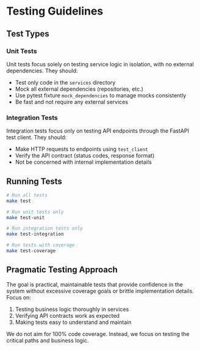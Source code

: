 # Testing Guidelines

## Test Types

### Unit Tests

Unit tests focus solely on testing service logic in isolation, with no external dependencies. They should:

- Test only code in the `services` directory
- Mock all external dependencies (repositories, etc.)
- Use pytest fixture `mock_dependencies` to manage mocks consistently
- Be fast and not require any external services

### Integration Tests

Integration tests focus only on testing API endpoints through the FastAPI test client. They should:

- Make HTTP requests to endpoints using `test_client`
- Verify the API contract (status codes, response format)
- Not be concerned with internal implementation details

## Running Tests

```bash
# Run all tests
make test

# Run unit tests only
make test-unit

# Run integration tests only
make test-integration

# Run tests with coverage
make test-coverage
```

## Pragmatic Testing Approach

The goal is practical, maintainable tests that provide confidence in the system without excessive coverage goals or brittle implementation details. Focus on:

1. Testing business logic thoroughly in services
2. Verifying API contracts work as expected
3. Making tests easy to understand and maintain

We do not aim for 100% code coverage. Instead, we focus on testing the critical paths and business logic.
